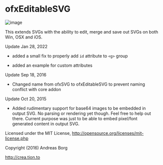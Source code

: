 ofxEditableSVG
==============

![image](https://github.com/borg/ofxEditableSVG/blob/master/ofxaddons_thumbnail.gif)

This extends SVGs with the ability to edit, merge and save out SVGs on both Win, OSX and iOS.

Update Jan 28, 2022

- added a small fix to properly add `id` attribute to `<g>` group

- added an example for custom attributes

Update Sep 18, 2016

- Changed name from ofxSVG to ofxEditableSVG to prevent naming conflict with core addon

Update Oct 20, 2015

- Added rudimentary support for base64 images to be embedded in output SVG. No parsing or rendering yet though. Feel free to help out there. Current purpose was just to be able to embed pixel/font generated content in output SVG. 


Licensed under the MIT License,
http://opensource.org/licenses/mit-license.php
 
 
Copyright (2016) 
Andreas Borg

http://crea.tion.to
